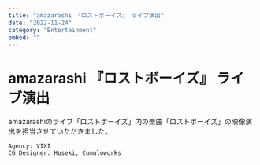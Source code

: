 ```yaml
---
title: "amazarashi 『ロストボーイズ』 ライブ演出"
date: "2022-11-24"
category: "Entertainment"
embed: ""
---
```


# amazarashi 『ロストボーイズ』 ライブ演出

amazarashiのライブ「ロストボーイズ」内の楽曲「ロストボーイズ」の映像演出を担当させていただきました。

```plaintext
Agency: VIXI
CG Designer: Huseki, Cumuloworks
```
